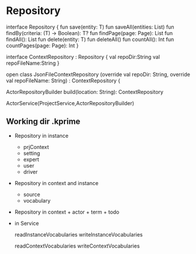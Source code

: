 # Repository

interface Repository<T> {
    fun save(entity: T)
    fun saveAll(entities: List<T>)
    fun findBy(criteria: (T) -> Boolean): T?
    fun findPage(page: Page): List<T>
    fun findAll(): List<T>
    fun delete(entity: T)
    fun deleteAll()
    fun countAll(): Int
    fun countPages(page: Page): Int
}

interface ContextRepository<T> : Repository<T> {
    val repoDir:String
    val repoFileName:String
}

open class JsonFileContextRepository<T> (override val repoDir: String, override val repoFileName: String)
: ContextRepository<T> {


ActorRepositoryBuilder
    build(location: String): ContextRepository<Actor>

ActorService(ProjectService,ActorRepositoryBuilder)


## Working dir .kprime

* Repository in instance
    - prjContext
    - setting
    - expert
    - user
    - driver

* Repository in context and instance
    + source
    + vocabulary

* Repository in context
      + actor
      + term
      + todo

* in Service
  
     readInstanceVocabularies
     writeInstanceVocabularies

     readContextVocabularies
     writeContextVocabularies

    